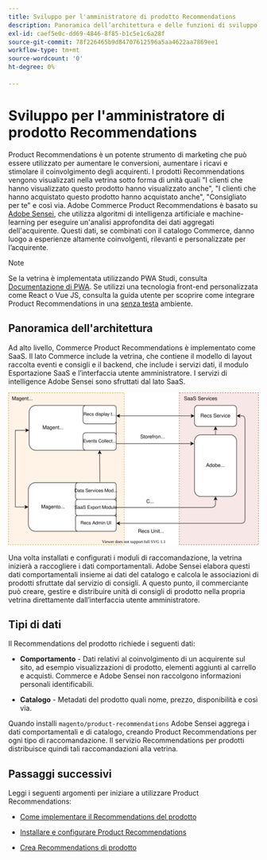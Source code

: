 ```yaml
---
title: Sviluppo per l'amministratore di prodotto Recommendations
description: Panoramica dell’architettura e delle funzioni di sviluppo di Product Recommendations.
exl-id: caef5e0c-dd69-4846-8f85-b1c5e1c6a28f
source-git-commit: 78f226465b9d84707612596a5aa4622aa7869ee1
workflow-type: tm+mt
source-wordcount: '0'
ht-degree: 0%

---
```


# Sviluppo per l&#39;amministratore di prodotto Recommendations

Product Recommendations è un potente strumento di marketing che può essere utilizzato per aumentare le conversioni, aumentare i ricavi e stimolare il coinvolgimento degli acquirenti. I prodotti Recommendations vengono visualizzati nella vetrina sotto forma di unità quali &quot;I clienti che hanno visualizzato questo prodotto hanno visualizzato anche&quot;, &quot;I clienti che hanno acquistato questo prodotto hanno acquistato anche&quot;, &quot;Consigliato per te&quot; e così via. Adobe Commerce Product Recommendations è basato su [Adobe Sensei](https://www.adobe.com/sensei.html), che utilizza algoritmi di intelligenza artificiale e machine-learning per eseguire un&#39;analisi approfondita dei dati aggregati dell&#39;acquirente. Questi dati, se combinati con il catalogo Commerce, danno luogo a esperienze altamente coinvolgenti, rilevanti e personalizzate per l’acquirente.

>[!NOTE]
>
>Se la vetrina è implementata utilizzando PWA Studi, consulta [Documentazione di PWA](https://developer.adobe.com/commerce/pwa-studio/integrations/product-recommendations/). Se utilizzi una tecnologia front-end personalizzata come React o Vue JS, consulta la guida utente per scoprire come integrare Product Recommendations in una [senza testa](headless.md) ambiente.

## Panoramica dell&#39;architettura

Ad alto livello, Commerce Product Recommendations è implementato come SaaS. Il lato Commerce include la vetrina, che contiene il modello di layout raccolta eventi e consigli e il backend, che include i servizi dati, il modulo Esportazione SaaS e l’interfaccia utente amministratore. I servizi di intelligence Adobe Sensei sono sfruttati dal lato SaaS.

![Diagramma dell’architettura dei consigli di prodotto](assets/arch-diag-sensei.svg)

Una volta installati e configurati i moduli di raccomandazione, la vetrina inizierà a raccogliere i dati comportamentali. Adobe Sensei elabora questi dati comportamentali insieme ai dati del catalogo e calcola le associazioni di prodotti sfruttate dal servizio di consigli. A questo punto, il commerciante può creare, gestire e distribuire unità di consigli di prodotto nella propria vetrina direttamente dall’interfaccia utente amministratore.

## Tipi di dati

Il Recommendations del prodotto richiede i seguenti dati:

- **Comportamento** - Dati relativi al coinvolgimento di un acquirente sul sito, ad esempio visualizzazioni di prodotto, elementi aggiunti al carrello e acquisti. Commerce e Adobe Sensei non raccolgono informazioni personali identificabili.

- **Catalogo** - Metadati del prodotto quali nome, prezzo, disponibilità e così via.

Quando installi `magento/product-recommendations` Adobe Sensei aggrega i dati comportamentali e di catalogo, creando Product Recommendations per ogni tipo di raccomandazione. Il servizio Recommendations per prodotti distribuisce quindi tali raccomandazioni alla vetrina.

## Passaggi successivi

Leggi i seguenti argomenti per iniziare a utilizzare Product Recommendations:

- [Come implementare il Recommendations del prodotto](implementation-workflow.md)

- [Installare e configurare Product Recommendations](install-configure.md)

- [Crea Recommendations di prodotto](create.md)
